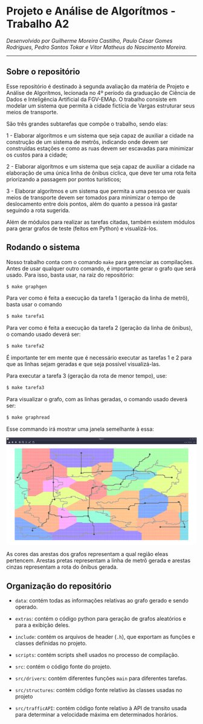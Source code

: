 # Projeto e Análise de Algorítmos - Trabalho A2

*Desenvolvido por Guilherme Moreira Castilho, Paulo César Gomes Rodrigues, Pedro
Santos Tokar e Vitor Matheus do Nascimento Moreira.*

-------------------------------------------------------------------------------

## Sobre o repositório

Esse repositório é destinado à segunda avaliação da matéria de Projeto e Análise
de Algorítmos, lecionada no 4º período da graduação de Ciência de Dados e
Inteligência Artificial da FGV-EMAp. O trabalho consiste em modelar um sistema
que permita à cidade fictícia de Vargas estruturar seus meios de transporte.

São três grandes subtarefas que compõe o trabalho, sendo elas:

1 - Elaborar algorítmos e um sistema que seja capaz de auxiliar a cidade na
construção de um sistema de metrôs, indicando onde devem ser construídas estações
e como as ruas devem ser escavadas para minimizar os custos para a cidade;

2 - Elaborar algorítmos e um sistema que seja capaz de auxiliar a cidade na
elaboração de uma única linha de ônibus cíclica, que deve ter uma rota feita
priorizando a passagem por pontos turísticos;

3 - Elaborar algorítmos e um sistema que permita a uma pessoa ver quais meios de
transporte devem ser tomados para minimizar o tempo de deslocamento entre dois
pontos, além do quanto a pessoa irá gastar seguindo a rota sugerida.

Além de módulos para realizar as tarefas citadas, também existem módulos para
gerar grafos de teste (feitos em Python) e visualizá-los.

## Rodando o sistema

Nosso trabalho conta com o comando `make` para gerenciar as compilações. Antes de
usar qualquer outro comando, é importante gerar o grafo que será usado. Para isso,
basta usar, na raiz do repositório:

```bash
$ make graphgen
```

Para ver como é feita a execução da tarefa 1 (geração da linha de metrô), basta
usar o comando

```bash
$ make tarefa1
```

Para ver como é feita a execução da tarefa 2 (geração da linha de ônibus), o
comando usado deverá ser:

```bash
$ make tarefa2
```

É importante ter em mente que é necessário executar as tarefas 1 e 2 para que as
linhas sejam geradas e que seja possível visualizá-las.

Para executar a tarefa 3 (geração da rota de menor tempo), use:

```bash
$ make tarefa3
```

Para visualizar o grafo, com as linhas geradas, o comando usado deverá ser:

```bash
$ make graphread
```

Esse commando irá mostrar uma janela semelhante à essa:

![A screenshot showing the generated graph and lines](https://raw.githubusercontent.com/vitor-n/PAA-A2-Project/main/graphshow.png)

As cores das arestas dos grafos representam a qual região eleas pertencem. Arestas
pretas representam a linha de metrô gerada e arestas cinzas representam a rota
do ônibus gerada.

## Organização do repositório

- `data`: contém todas as informações relativas ao grafo gerado e sendo
operado.

- `extras`: contém o código python para geração de grafos aleatórios e para a
exibição deles.

- `include`: contém os arquivos de header (`.h`), que exportam as funções e classes
definidas no projeto.

- `scripts`: contém scripts shell usados no processo de compilação.

- `src`: contém o código fonte do projeto.

- `src/drivers`: contém diferentes funções `main` para diferentes tarefas.

- `src/structures`: contém código fonte relativo às classes usadas no projeto

- `src/trafficAPI`: contém código fonte relativo à API de transito usada para
determinar a velocidade máxima em determinados horários.
